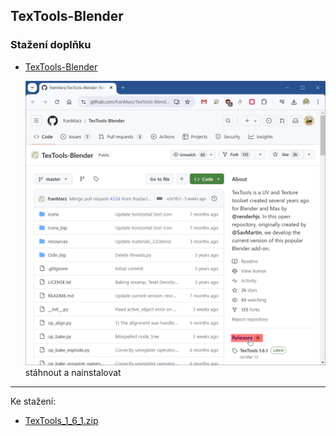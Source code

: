 ## TexTools-Blender

### Stažení doplňku

- [TexTools-Blender](https://github.com/franMarz/TexTools-Blender)

  ![TexTools-Blender_GitHub](TexTools-Blender_GitHub.png)
  stáhnout a nainstalovat

---

Ke stažení:
- [TexTools_1_6_1.zip](https://github.com/franMarz/TexTools-Blender/releases/latest)
